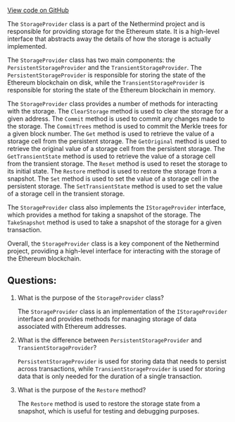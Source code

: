 [View code on GitHub](https://github.com/NethermindEth/nethermind/src/Nethermind/Nethermind.State/StorageProvider.cs)

The `StorageProvider` class is a part of the Nethermind project and is responsible for providing storage for the Ethereum state. It is a high-level interface that abstracts away the details of how the storage is actually implemented. 

The `StorageProvider` class has two main components: the `PersistentStorageProvider` and the `TransientStorageProvider`. The `PersistentStorageProvider` is responsible for storing the state of the Ethereum blockchain on disk, while the `TransientStorageProvider` is responsible for storing the state of the Ethereum blockchain in memory. 

The `StorageProvider` class provides a number of methods for interacting with the storage. The `ClearStorage` method is used to clear the storage for a given address. The `Commit` method is used to commit any changes made to the storage. The `CommitTrees` method is used to commit the Merkle trees for a given block number. The `Get` method is used to retrieve the value of a storage cell from the persistent storage. The `GetOriginal` method is used to retrieve the original value of a storage cell from the persistent storage. The `GetTransientState` method is used to retrieve the value of a storage cell from the transient storage. The `Reset` method is used to reset the storage to its initial state. The `Restore` method is used to restore the storage from a snapshot. The `Set` method is used to set the value of a storage cell in the persistent storage. The `SetTransientState` method is used to set the value of a storage cell in the transient storage. 

The `StorageProvider` class also implements the `IStorageProvider` interface, which provides a method for taking a snapshot of the storage. The `TakeSnapshot` method is used to take a snapshot of the storage for a given transaction. 

Overall, the `StorageProvider` class is a key component of the Nethermind project, providing a high-level interface for interacting with the storage of the Ethereum blockchain.
## Questions: 
 1. What is the purpose of the `StorageProvider` class?
    
    The `StorageProvider` class is an implementation of the `IStorageProvider` interface and provides methods for managing storage of data associated with Ethereum addresses.

2. What is the difference between `PersistentStorageProvider` and `TransientStorageProvider`?
    
    `PersistentStorageProvider` is used for storing data that needs to persist across transactions, while `TransientStorageProvider` is used for storing data that is only needed for the duration of a single transaction.

3. What is the purpose of the `Restore` method?
    
    The `Restore` method is used to restore the storage state from a snapshot, which is useful for testing and debugging purposes.